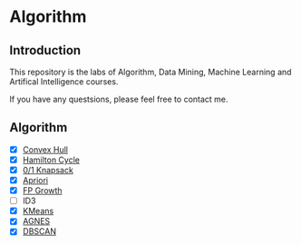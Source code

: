 # Algorithm

## Introduction

This repository is the labs of Algorithm, Data Mining, Machine Learning and Artifical Intelligence courses.

If you have any questsions, please feel free to contact me.

## Algorithm

- [x] [Convex Hull](https://github.com/zjhzxhz/Algorithm/tree/master/ConvexHull)
- [x] [Hamilton Cycle](https://github.com/zjhzxhz/Algorithm/tree/master/HamiltonCycle)
- [x] [0/1 Knapsack](https://github.com/zjhzxhz/Algorithm/tree/master/Knapsack)
- [x] [Apriori](https://github.com/zjhzxhz/Algorithm/tree/master/Apriori)
- [x] [FP Growth](https://github.com/zjhzxhz/Algorithm/tree/master/FpGrowth)
- [ ] ID3
- [x] [KMeans](https://github.com/zjhzxhz/Algorithm/tree/master/KMeans)
- [x] [AGNES](https://github.com/zjhzxhz/Algorithm/tree/master/AGNES)
- [x] [DBSCAN](https://github.com/zjhzxhz/Algorithm/tree/master/DBSCAN)